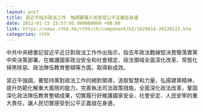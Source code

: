 ```yaml
---
layout: post
title: 習近平指示政法工作　強調要讓人民感受公平正義在身邊
date: 2022-01-15 15:57:05.000000000 +08:00
link: https://news.rthk.hk/rthk/ch/component/k2/1629014-20220115.htm
categories: rthk
---
```


中共中央總書記習近平近日對政法工作作出指示，指去年政法戰線堅決貫徹落實黨中央決策部署，在維護國家政治安全和社會穩定、政法領域全面深化改革、常態化掃黑除惡、政法隊伍教育整頓等方面，取得新成效。

習近平強調，要堅持黨對政法工作的絕對領導，汲取智慧和力量，弘揚建黨精神，提升防範化解重大風險的能力，完善執法司法政策措施，全面深化政法改革，鞏固深化政法隊伍教育整頓成果，切實履行好維護國家安全、社會安定、人民安寧的重大責任，讓人民切實感受到公平正義就在身邊。
